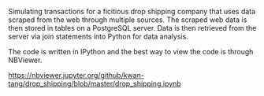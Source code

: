 Simulating transactions for a ficitious drop shipping company that uses data scraped from the web through multiple sources.  The scraped web data is then stored in tables on a PostgreSQL server.  Data is then retrieved from the server via join statements into Python for data analysis.

The code is written in IPython and the best way to view the code is through NBViewer.

https://nbviewer.jupyter.org/github/kwan-tang/drop_shipping/blob/master/drop_shipping.ipynb